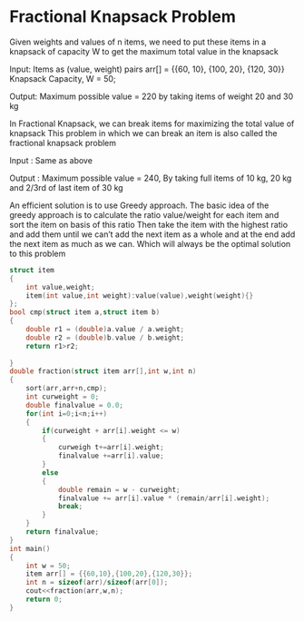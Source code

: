 # Fractional Knapsack Problem

Given weights and values of n items, we need to put these items in a knapsack
of capacity W to get the maximum total value in the knapsack

Input:
Items as (value, weight) pairs
arr[] = {{60, 10}, {100, 20}, {120, 30}}
Knapsack Capacity, W = 50;

Output:
Maximum possible value = 220
by taking items of weight 20 and 30 kg
  
In Fractional Knapsack, we can break items for maximizing the total value of knapsack
This problem in which we can break an item is also called the fractional knapsack problem

Input : 
Same as above
   
Output :
Maximum possible value = 240,
By taking full items of 10 kg, 20 kg and 
2/3rd of last item of 30 kg
   
An efficient solution is to use Greedy approach. The basic idea of the greedy approach is 
to calculate the ratio value/weight for each item and sort the item on basis of this ratio
Then take the item with the highest ratio and add them until we can’t add the next item as
a whole and at the end add the next item as much as we can. Which will always be the optimal
solution to this problem

```cpp
struct item
{
    int value,weight;
    item(int value,int weight):value(value),weight(weight){}
};
bool cmp(struct item a,struct item b)
{
    double r1 = (double)a.value / a.weight;
    double r2 = (double)b.value / b.weight;
    return r1>r2;
    
}
double fraction(struct item arr[],int w,int n)
{
    sort(arr,arr+n,cmp);
    int curweight = 0;
    double finalvalue = 0.0;
    for(int i=0;i<n;i++)
    {
        if(curweight + arr[i].weight <= w)
        {
            curweigh t+=arr[i].weight;
            finalvalue +=arr[i].value;
        }
        else
        {
            double remain = w - curweight;
            finalvalue += arr[i].value * (remain/arr[i].weight);
            break;
        }
    }
    return finalvalue;
}
int main()
{
    int w = 50;
    item arr[] = {{60,10},{100,20},{120,30}};
    int n = sizeof(arr)/sizeof(arr[0]);
    cout<<fraction(arr,w,n);
    return 0;
}
```
